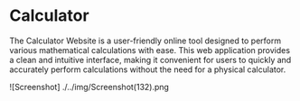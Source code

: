 # Calculator
 
  The Calculator Website is a user-friendly online tool designed to perform various mathematical calculations with ease. This web application provides a clean and intuitive interface, making it convenient for users to quickly and accurately perform calculations without the need for a physical calculator.

  ![Screenshot] ./../img/Screenshot(132).png
  